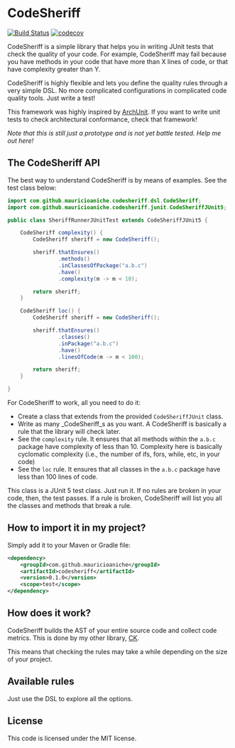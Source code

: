 # CodeSheriff

[![Build Status](https://travis-ci.org/mauricioaniche/codesheriff.svg?branch=main)](https://travis-ci.org/mauricioaniche/codesheriff)
[![codecov](https://codecov.io/gh/mauricioaniche/codesheriff/branch/main/graph/badge.svg?token=71V5DDGOCQ)](https://codecov.io/gh/mauricioaniche/codesheriff)

CodeSheriff is a simple library that helps you in writing JUnit tests 
that check the quality of your code.
For example, CodeSheriff may fail because you have methods in your code that 
have more than X lines of code, or that have complexity greater than Y.

CodeSheriff is highly flexible and lets you define the quality rules through
a very simple DSL. No more complicated configurations in complicated code
quality tools. Just write a test!

This framework was highly inspired by [ArchUnit](https://github.com/TNG/ArchUnit). If you want to write unit tests 
to check architectural conformance, check that framework! 

*Note that this is still just a prototype and is not yet battle tested. Help me out here!*

## The CodeSheriff API

The best way to understand CodeSheriff is by means of examples. See the 
test class below:

```java
import com.github.mauricioaniche.codesheriff.dsl.CodeSheriff;
import com.github.mauricioaniche.codesheriff.junit.CodeSheriffJUnit5;

public class SheriffRunnerJUnitTest extends CodeSheriffJUnit5 {

    CodeSheriff complexity() {
        CodeSheriff sheriff = new CodeSheriff();

        sheriff.thatEnsures()
                .methods()
                .inClassesOfPackage("a.b.c")
                .have()
                .complexity(m -> m < 10);

        return sheriff;
    }

    CodeSheriff loc() {
        CodeSheriff sheriff = new CodeSheriff();

        sheriff.thatEnsures()
                .classes()
                .inPackage("a.b.c")
                .have()
                .linesOfCode(m -> m < 100);

        return sheriff;
    }

}
```
For CodeSheriff to work, all you need to do it:

- Create a class that extends from the provided `CodeSheriffJUnit` class.
- Write as many _CodeSheriff_s as you want. A CodeSheriff is basically a rule
that the library will check later.
- See the `complexity` rule. It ensures that all methods within the `a.b.c` package
have complexity of less than 10. Complexity here is basically cyclomatic complexity (i.e.,
the number of ifs, fors, while, etc, in your code)
- See the `loc` rule. It ensures that all classes in the `a.b.c` package have
less than 100 lines of code.

This class is a JUnit 5 test class. Just run it. If no rules are broken in your
code, then, the test passes. If a rule is broken, CodeSheriff will list you all
the classes and methods that break a rule.

## How to import it in my project?

Simply add it to your Maven or Gradle file:

```xml
<dependency>
    <groupId>com.github.mauricioaniche</groupId>
    <artifactId>codesheriff</artifactId>
    <version>0.1.0</version>
    <scope>test</scope>
</dependency>
```

## How does it work?

CodeSheriff builds the AST of your entire source code and collect code metrics.
This is done by my other library, [CK](https://github.com/mauricioaniche/ck). 

This means that checking the rules may take a while depending on the size of
your project.

## Available rules

Just use the DSL to explore all the options.

## License

This code is licensed under the MIT license.